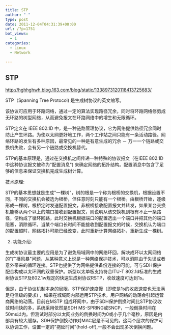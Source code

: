 ```yaml
---
title: STP
author: "-"
type: post
date: 2011-12-04T04:31:39+00:00
url: /?p=1751
bot_views:
  - 1
categories:
  - Linux
  - Network

---
```

## STP
<http://hghhghwh.blog.163.com/blog/static/1338973120118413725683/>

STP（Spanning Tree Protocol) 是生成树协议的英文缩写。

该协议可应用于环路网络，通过一定的算法实现路径冗余，同时将环路网络修剪成无环路的树型网络，从而避免报文在环路网络中的增生和无限循环。

STP定义在 IEEE 802.1D 中，是一种链路管理协议，它为网络提供路径冗余同时防止产生环路。为使以太网更好地工作，两个工作站之间只能有一条活动路径。网络环路的发生有多种原因，最常见的一种是有意生成的冗余 － 万一一个链路或交换机失败，会有另一个链路或交换机替代。

STP的基本原理是，通过在交换机之间传递一种特殊的协议报文（在IEEE 802.1D中这种协议报文被称为"配置消息") 来确定网络的拓扑结构。配置消息中包含了足够的信息来保证交换机完成生成树计算。

技术原理: 
  
STP的基本思想就是生成"一棵树"，树的根是一个称为根桥的交换机，根据设置不同，不同的交换机会被选为根桥，但任意时刻只能有一个根桥。由根桥开始，逐级形成一棵树，根桥定时发送配置报文，非根桥接收配置报文并转发，如果某台交换机能够从两个以上的端口接收到配置报文，则说明从该交换机到根有不止一条路径，便构成了循环回路，此时交换机根据端口的配置选出一个端口并把其他的端口阻塞，消除循环。当某个端口长时间不能接收到配置报文的时候，交换机认为端口的配置超时，网络拓扑可能已经改变，此时重新计算网络拓扑，重新生成一棵树。
  
2. 功能介绍: 
  
生成树协议最主要的应用是为了避免局域网中的网络环回，解决成环以太网网络的"广播风暴"问题，从某种意义上说是一种网络保护技术，可以消除由于失误或者意外带来的循环连接。STP也提供了为网络提供备份连接的可能，可与SDH保护配合构成以太环网的双重保护。新型以太单板支持符合ITU-T 802.1d标准的生成树协议STP及802.1w规定的快速生成树协议RSTP，收敛速度可达到1s。
  
但是，由于协议机制本身的局限，STP保护速度慢（即使是1s的收敛速度也无法满足电信级的要求) ，如果在城域网内部运用STP技术，用户网络的动荡会引起运营商网络的动荡。目前在MSTP 组成环网中，由于SDH保护倒换时间比STP协议收敛时间快的多，系统采用依然是SDH MS-SPRING或SNCP，一般倒换时间在50ms以内。但测试时部分以太网业务的倒换时间为0或小于几个毫秒，原因是内部具有较大缓存。SDH保护倒换动作对MAC层是不可见的。这两个层次的保护可以协调工作，设置一定的"拖延时间"(hold-off),一般不会出现多次倒换问题。